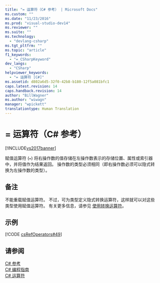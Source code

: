 ```yaml
---
title: "= 运算符（C# 参考） | Microsoft Docs"
ms.custom: ""
ms.date: "11/23/2016"
ms.prod: "visual-studio-dev14"
ms.reviewer: ""
ms.suite: ""
ms.technology: 
  - "devlang-csharp"
ms.tgt_pltfrm: ""
ms.topic: "article"
f1_keywords: 
  - "=_CSharpKeyword"
dev_langs: 
  - "CSharp"
helpviewer_keywords: 
  - "= 运算符 [C#]"
ms.assetid: d802a6d5-32f0-42b8-b180-12f5a081bfc1
caps.latest.revision: 14
caps.handback.revision: 14
author: "BillWagner"
ms.author: "wiwagn"
manager: "wpickett"
translationtype: Human Translation
---
```

# = 运算符（C# 参考）
[!INCLUDE[vs2017banner](../../../csharp/includes/vs2017banner.md)]

赋值运算符 \(`=`\) 将右操作数的值存储在左操作数表示的存储位置、属性或索引器中，并将值作为结果返回。  操作数的类型必须相同（即右操作数必须可以隐式转换为左操作数的类型）。  
  
## 备注  
 不能重载赋值运算符。  不过，可为类型定义隐式转换运算符，这样就可以对这些类型使用赋值运算符。  有关更多信息，请参见 [使用转换运算符](../../../csharp/programming-guide/statements-expressions-operators/using-conversion-operators.md)。  
  
## 示例  
 [!CODE [csRefOperators#49](../CodeSnippet/VS_Snippets_VBCSharp/csrefOperators#49)]  
  
## 请参阅  
 [C\# 参考](../../../csharp/language-reference/index.md)   
 [C\# 编程指南](../../../csharp/programming-guide/index.md)   
 [C\# 运算符](../../../csharp/language-reference/operators/index.md)